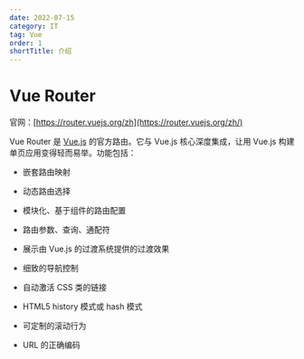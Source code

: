 ```yaml
---
date: 2022-07-15
category: IT
tag: Vue
order: 1
shortTitle: 介绍
---
```


# Vue Router

<!-- more -->

官网：[https://router.vuejs.org/zh](https://router.vuejs.org/zh/)

Vue Router 是 [Vue.js](https://cn.vuejs.org/) 的官方路由。它与 Vue.js 核心深度集成，让用 Vue.js 构建单页应用变得轻而易举。功能包括：

- 嵌套路由映射

- 动态路由选择

- 模块化、基于组件的路由配置

- 路由参数、查询、通配符

- 展示由 Vue.js 的过渡系统提供的过渡效果

- 细致的导航控制

- 自动激活 CSS 类的链接

- HTML5 history 模式或 hash 模式

- 可定制的滚动行为

- URL 的正确编码